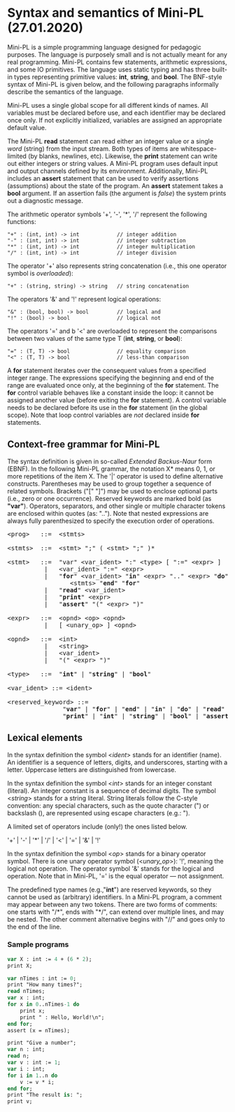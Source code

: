 # Syntax and semantics of Mini-PL (27.01.2020)

Mini-PL is a simple programming language designed for pedagogic purposes. The language is purposely small and is not actually meant for any real programming. Mini-PL contains few statements, arithmetic expressions, and some IO primitives. The language uses static typing and has three built-in types representing primitive values: **int**, **string**, and **bool**. The BNF-style syntax of Mini-PL is given below, and the following paragraphs informally describe the semantics of the language. 

Mini-PL uses a single global scope for all different kinds of names. All variables must be declared before use, and each identifier may be declared once only. If not explicitly initialized, variables are assigned an appropriate default value. 

The Mini-PL **read** statement can read either an integer value or a single *word* (string) from the input stream. Both types of items are whitespace-limited (by blanks, newlines, etc). Likewise, the **print** statement can write out either integers or string values. A Mini-PL program uses default input and output channels defined by its environment. Additionally, Mini-PL includes an **assert** statement that can be used to verify assertions (assumptions) about the state of the program. An **assert** statement takes a **bool** argument. If an assertion fails (the argument is *false*) the system prints out a diagnostic message. 

The arithmetic operator symbols '+', '-', '*', '/' represent the following functions:   

```
"+" : (int, int) -> int            // integer addition   
"-" : (int, int) -> int            // integer subtraction    
"*" : (int, int) -> int            // integer multiplication    
"/" : (int, int) -> int            // integer division 
```

The operator '+' also represents string concatenation (i.e., this one operator symbol is *overloaded*):   

```
"+" : (string, string) -> string   // string concatenation 
```

The operators '&' and '!' represent logical operations:   

```
"&" : (bool, bool) -> bool         // logical and  
"!" : (bool) -> bool               // logical not
```

The operators '=' and b '<' are overloaded to represent the comparisons between two values of the same type T (**int**, **string**, or **bool**):   

```
"=" : (T, T) -> bool               // equality comparison  
"<" : (T, T) -> bool               // less-than comparison 
```

A **for** statement iterates over the consequent values from a specified integer range. The expressions specifying the beginning and end of the range are evaluated once only, at the beginning of the **for** statement. The **for** control variable behaves like a constant inside the loop: it cannot be assigned another value (before exiting the **for** statement). A control variable needs to be declared before its use in the **for** statement (in the global scope). Note that loop control variables are *not* declared inside **for** statements. 

## Context-free grammar for Mini-PL

The syntax definition is given in so-called *Extended Backus-Naur* form (EBNF). In the following Mini-PL grammar, the notation X* means 0, 1, or more repetitions of the item X. The '|' operator is used to define alternative constructs. Parentheses may be used to group together a sequence of related symbols. Brackets ("[" "]") may be used to enclose optional parts (i.e., zero or one occurrence). Reserved keywords are marked bold (as **"var"**). Operators, separators, and other single or multiple character tokens are enclosed within quotes (as: ".."). Note that nested expressions are always fully parenthesized to specify the execution order of operations.  

<pre>
&lt;prog&gt;   ::=  &lt;stmts&gt;

&lt;stmts&gt;  ::=  &lt;stmt&gt; ";" ( &lt;stmt&gt; ";" )* 

&lt;stmt&gt;   ::=  "var" &lt;var_ident&gt; ":" &lt;type&gt; [ ":=" &lt;expr&gt; ] 
          |   &lt;var_ident&gt; ":=" &lt;expr&gt; 
          |   "<b>for</b>" &lt;var_ident&gt; "<b>in</b>" &lt;expr&gt; ".." &lt;expr&gt; "<b>do</b>" 
                 &lt;stmts&gt; "<b>end</b>" "<b>for</b>"
          |   "<b>read</b>" &lt;var_ident&gt;
          |   "<b>print</b>" &lt;expr&gt;
          |   "<b>assert</b>" "(" &lt;expr&gt; ")" 

&lt;expr&gt;   ::=  &lt;opnd&gt; &lt;op&gt; &lt;opnd&gt; 
          |   [ &lt;unary_op&gt; ] &lt;opnd&gt; 

&lt;opnd&gt;   ::=  &lt;int&gt;           
          |   &lt;string&gt;
          |   &lt;var_ident&gt;
          |   "(" &lt;expr&gt; ")" 

&lt;type&gt;   ::=  "<b>int</b>" | "<b>string</b>" | "<b>bool</b>" 

&lt;var_ident&gt; ::= &lt;ident&gt; 

&lt;reserved_keyword&gt; ::=               
               "<b>var</b>" | "<b>for</b>" | "<b>end</b>" | "<b>in</b>" | "<b>do</b>" | "<b>read</b>" |               
               "<b>print</b>" | "<b>int</b>" | "<b>string</b>" | "<b>bool</b>" | "<b>assert</b>"
</pre>

## Lexical elements

In the syntax definition the symbol <*ident*> stands for an identifier (name). An identifier is a sequence of letters, digits, and underscores, starting with a letter. Uppercase letters are distinguished from lowercase. 

In the syntax definition the symbol <*int*> stands for an integer constant (literal). An integer constant is a sequence of decimal digits. The symbol <*string*> stands for a string literal. String literals follow the C-style convention: any special characters, such as the quote character (") or backslash (\), are represented using escape characters (e.g.: \"). 

A limited set of operators include (only!) the ones listed below.

'+' | '-' | '*' | '/' | '<' | '=' | '&' | '!' 

In the syntax definition the symbol <*op*> stands for a binary operator symbol. There is one unary operator symbol (<*unary_op*>): '!', meaning the logical not operation. The operator symbol '&' stands for the logical and operation. Note that in Mini-PL, '=' is the equal operator &mdash; not assignment. 

The predefined type names (e.g.,"**int**") are reserved keywords, so they cannot be used as (arbitrary) identifiers. In a Mini-PL program, a comment may appear between any two tokens. There are two forms of comments: one starts with "/\*", ends with "\*/", can extend over multiple lines, and may be nested. The other comment alternative begins with "//" and goes only to the end of the line. 

### Sample programs     

```pascal
var X : int := 4 + (6 * 2);
print X;     
```

```pascal
var nTimes : int := 0;     
print "How many times?";      
read nTimes;      
var x : int;     
for x in 0..nTimes-1 do    
    print x;         
    print " : Hello, World!\n";     
end for;     
assert (x = nTimes);     
```

```pascal
print "Give a number";      
var n : int;     
read n;     
var v : int := 1;     
var i : int;     
for i in 1..n do          
    v := v * i;     
end for;     
print "The result is: ";     
print v; 
```
